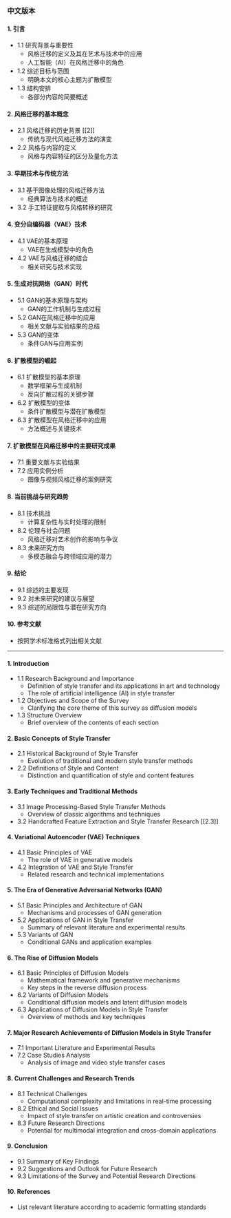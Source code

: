 ### 中文版本

#### 1. 引言
   - 1.1 研究背景与重要性
     - 风格迁移的定义及其在艺术与技术中的应用
     - 人工智能（AI）在风格迁移中的角色
   - 1.2 综述目标与范围
     - 明确本文的核心主题为扩散模型
   - 1.3 结构安排
     - 各部分内容的简要概述

#### 2. 风格迁移的基本概念
   - 2.1 风格迁移的历史背景
    [[2]]
     - 传统与现代风格迁移方法的演变
   - 2.2 风格与内容的定义
     - 风格与内容特征的区分及量化方法

#### 3. 早期技术与传统方法
   - 3.1 基于图像处理的风格迁移方法
     - 经典算法与技术的概述
   - 3.2 手工特征提取与风格转移的研究

#### 4. 变分自编码器（VAE）技术
   - 4.1 VAE的基本原理
     - VAE在生成模型中的角色
   - 4.2 VAE与风格迁移的结合
     - 相关研究与技术实现

#### 5. 生成对抗网络（GAN）时代
   - 5.1 GAN的基本原理与架构
     - GAN的工作机制与生成过程
   - 5.2 GAN在风格迁移中的应用
     - 相关文献与实验结果的总结
   - 5.3 GAN的变体
     - 条件GAN与应用实例

#### 6. 扩散模型的崛起
   - 6.1 扩散模型的基本原理
     - 数学框架与生成机制
     - 反向扩散过程的关键步骤
   - 6.2 扩散模型的变体
     - 条件扩散模型与潜在扩散模型
   - 6.3 扩散模型在风格迁移中的应用
     - 方法概述与关键技术

#### 7. 扩散模型在风格迁移中的主要研究成果
   - 7.1 重要文献与实验结果
   - 7.2 应用实例分析
     - 图像与视频风格迁移的案例研究

#### 8. 当前挑战与研究趋势
   - 8.1 技术挑战
     - 计算复杂性与实时处理的限制
   - 8.2 伦理与社会问题
     - 风格迁移对艺术创作的影响与争议
   - 8.3 未来研究方向
     - 多模态融合与跨领域应用的潜力

#### 9. 结论
   - 9.1 综述的主要发现
   - 9.2 对未来研究的建议与展望
   - 9.3 综述的局限性与潜在研究方向

#### 10. 参考文献
   - 按照学术标准格式列出相关文献

---


#### 1. Introduction
   - 1.1 Research Background and Importance
     - Definition of style transfer and its applications in art and technology
     - The role of artificial intelligence (AI) in style transfer
   - 1.2 Objectives and Scope of the Survey
     - Clarifying the core theme of this survey as diffusion models
   - 1.3 Structure Overview
     - Brief overview of the contents of each section

#### 2. Basic Concepts of Style Transfer
   - 2.1 Historical Background of Style Transfer
     - Evolution of traditional and modern style transfer methods
   - 2.2 Definitions of Style and Content
     - Distinction and quantification of style and content features

#### 3. Early Techniques and Traditional Methods
   - 3.1 Image Processing-Based Style Transfer Methods
     - Overview of classic algorithms and techniques
   - 3.2 Handcrafted Feature Extraction and Style Transfer Research
[[2.3]]
#### 4. Variational Autoencoder (VAE) Techniques
   - 4.1 Basic Principles of VAE
     - The role of VAE in generative models
   - 4.2 Integration of VAE and Style Transfer
     - Related research and technical implementations

#### 5. The Era of Generative Adversarial Networks (GAN)
   - 5.1 Basic Principles and Architecture of GAN
     - Mechanisms and processes of GAN generation
   - 5.2 Applications of GAN in Style Transfer
     - Summary of relevant literature and experimental results
   - 5.3 Variants of GAN
     - Conditional GANs and application examples

#### 6. The Rise of Diffusion Models
   - 6.1 Basic Principles of Diffusion Models
     - Mathematical framework and generative mechanisms
     - Key steps in the reverse diffusion process
   - 6.2 Variants of Diffusion Models
     - Conditional diffusion models and latent diffusion models
   - 6.3 Applications of Diffusion Models in Style Transfer
     - Overview of methods and key techniques

#### 7. Major Research Achievements of Diffusion Models in Style Transfer
   - 7.1 Important Literature and Experimental Results
   - 7.2 Case Studies Analysis
     - Analysis of image and video style transfer cases

#### 8. Current Challenges and Research Trends
   - 8.1 Technical Challenges
     - Computational complexity and limitations in real-time processing
   - 8.2 Ethical and Social Issues
     - Impact of style transfer on artistic creation and controversies
   - 8.3 Future Research Directions
     - Potential for multimodal integration and cross-domain applications

#### 9. Conclusion
   - 9.1 Summary of Key Findings
   - 9.2 Suggestions and Outlook for Future Research
   - 9.3 Limitations of the Survey and Potential Research Directions

#### 10. References
   - List relevant literature according to academic formatting standards
